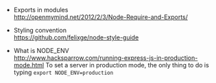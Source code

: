 * Exports in modules   
http://openmymind.net/2012/2/3/Node-Require-and-Exports/

* Styling convention   
https://github.com/felixge/node-style-guide

* What is NODE_ENV    
http://www.hacksparrow.com/running-express-js-in-production-mode.html
To set a server in production mode, the only thing to do is typing ````export NODE_ENV=production````